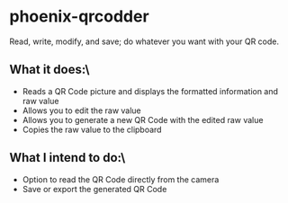 # phoenix-qrcodder
 Read, write, modify, and save; do whatever you want with your QR code.

## What it does:\
- Reads a QR Code picture and displays the formatted information and raw value
- Allows you to edit the raw value
- Allows you to generate a new QR Code with the edited raw value
- Copies the raw value to the clipboard

## What I intend to do:\
- Option to read the QR Code directly from the camera
- Save or export the generated QR Code